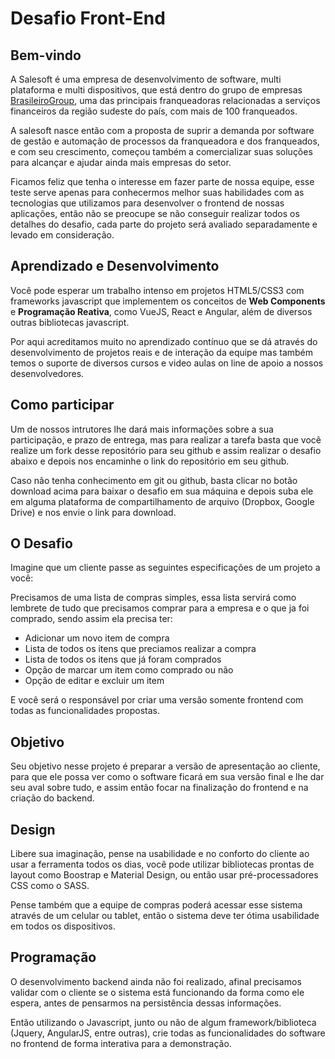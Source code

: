 # Desafio Front-End

## Bem-vindo

A Salesoft é uma empresa de desenvolvimento de software, multi plataforma e multi dispositivos, que está dentro do grupo de empresas [BrasileiroGroup](http://www.creditobrasileiro.com.br/), uma das principais franqueadoras relacionadas a serviços financeiros da região sudeste do país, com mais de 100 franqueados.

A salesoft nasce então com a proposta de suprir a demanda por software de gestão e automação de processos da franqueadora e dos franqueados, e com seu crescimento, começou também a comercializar suas soluções para alcançar e ajudar ainda mais empresas do setor.

Ficamos feliz que tenha o interesse em fazer parte de nossa equipe, esse teste serve apenas para conhecermos melhor suas habilidades com as tecnologias que utilizamos para desenvolver o frontend de nossas aplicações, então não se preocupe se não conseguir realizar todos os detalhes do desafio, cada parte do projeto será avaliado separadamente e levado em consideração.

## Aprendizado e Desenvolvimento

Você pode esperar um trabalho intenso em projetos HTML5/CSS3 com frameworks javascript que implementem os conceitos de **Web Components** e **Programação Reativa**, como VueJS, React e Angular, além de diversos outras bibliotecas javascript.

Por aqui acreditamos muito no aprendizado contínuo que se dá através do desenvolvimento de projetos reais e de interação da equipe mas também temos o suporte de diversos cursos e video aulas on line de apoio a nossos desenvolvedores.

## Como participar

Um de nossos intrutores lhe dará mais informações sobre a sua participação, e prazo de entrega, mas para realizar a tarefa basta que você realize um fork desse repositório para seu github e assim realizar o desafio abaixo e depois nos encaminhe o link do repositório em seu github.

Caso não tenha conhecimento em git ou github, basta clicar no botão download acima para baixar o desafio em sua máquina e depois suba ele em alguma plataforma de compartilhamento de arquivo (Dropbox, Google Drive) e nos envie o link para download.

## O Desafio

Imagine que um cliente passe as seguintes especificações de um projeto a você:

Precisamos de uma lista de compras simples, essa lista servirá como lembrete de tudo que precisamos comprar para a empresa e o que ja foi comprado, sendo assim ela precisa ter:

- Adicionar um novo item de compra
- Lista de todos os itens que preciamos realizar a compra
- Lista de todos os itens que já foram comprados
- Opção de marcar um item como comprado ou não
- Opção de editar e excluir um item

E você será o responsável por criar uma versão somente frontend com todas as funcionalidades propostas.

## Objetivo

Seu objetivo nesse projeto é preparar a versão de apresentação ao cliente, para que ele possa ver como o software ficará em sua versão final e lhe dar seu aval sobre tudo, e assim então focar na finalização do frontend e na criação do backend.

## Design

Libere sua imaginação, pense na usabilidade e no conforto do cliente ao usar a ferramenta todos os dias, você pode utilizar bibliotecas prontas de layout como Boostrap e Material Design, ou então usar pré-processadores CSS como o SASS.

Pense também que a equipe de compras poderá acessar esse sistema através de um celular ou tablet, então o sistema deve ter ótima usabilidade em todos os dispositivos.

## Programação

O desenvolvimento backend ainda não foi realizado, afinal precisamos validar com o cliente se o sistema está funcionando da forma como ele espera, antes de pensarmos na persistência dessas informações.

Então utilizando o Javascript, junto ou não de algum framework/biblioteca (Jquery, AngularJS, entre outras), crie todas as funcionalidades do software no frontend de forma interativa para a demonstração.